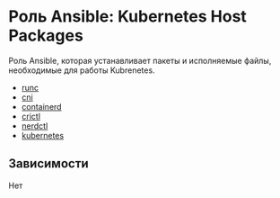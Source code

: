 # Роль Ansible: Kubernetes Host Packages

Роль Ansible, которая устанавливает пакеты и исполняемые файлы, необходимые для работы Kubrenetes.

* [runc](https://github.com/opencontainers/runc/releases)
* [cni](https://github.com/containernetworking/plugins/releases)
* [containerd](https://github.com/containerd/containerd/releases)
* [crictl](https://github.com/kubernetes-sigs/cri-tools/releases)
* [nerdctl](https://github.com/containerd/nerdctl/releases)
* [kubernetes](https://kubernetes.io/releases/)

## Зависимости

Нет
